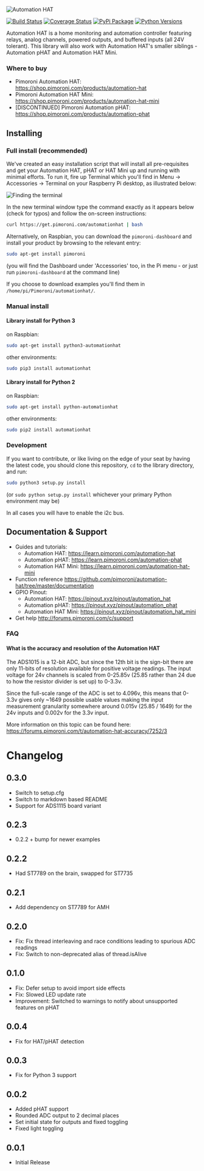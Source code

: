 ![Automation HAT](autohat_360.png)

[![Build Status](https://travis-ci.com/pimoroni/automation-hat.svg?branch=master)](https://travis-ci.com/pimoroni/automation-hat)
[![Coverage Status](https://coveralls.io/repos/github/pimoroni/automation-hat/badge.svg?branch=master)](https://coveralls.io/github/pimoroni/automation-hat?branch=master)
[![PyPi Package](https://img.shields.io/pypi/v/automationhat.svg)](https://pypi.python.org/pypi/automationhat)
[![Python Versions](https://img.shields.io/pypi/pyversions/automationhat.svg)](https://pypi.python.org/pypi/automationhat)

Automation HAT is a home monitoring and automation controller featuring relays, analog channels, powered outputs, and buffered inputs (all 24V tolerant).  This library will also work with Automation HAT's smaller siblings - Automation pHAT and Automation HAT Mini.

### Where to buy

* Pimoroni Automation HAT: <https://shop.pimoroni.com/products/automation-hat>
* Pimoroni Automation HAT Mini: <https://shop.pimoroni.com/products/automation-hat-mini>
* [DISCONTINUED] Pimoroni Automation pHAT: <https://shop.pimoroni.com/products/automation-phat>

## Installing

### Full install (recommended)

We've created an easy installation script that will install all pre-requisites and get your Automation HAT, pHAT or HAT Mini
up and running with minimal efforts. To run it, fire up Terminal which you'll find in Menu -> Accessories -> Terminal
on your Raspberry Pi desktop, as illustrated below:

![Finding the terminal](http://get.pimoroni.com/resources/github-repo-terminal.png)

In the new terminal window type the command exactly as it appears below (check for typos) and follow the on-screen instructions:

```bash
curl https://get.pimoroni.com/automationhat | bash
```

Alternatively, on Raspbian, you can download the `pimoroni-dashboard` and install your product by browsing to the relevant entry:

```bash
sudo apt-get install pimoroni
```

(you will find the Dashboard under 'Accessories' too, in the Pi menu - or just run `pimoroni-dashboard` at the command line)

If you choose to download examples you'll find them in `/home/pi/Pimoroni/automationhat/`. 

### Manual install

#### Library install for Python 3

on Raspbian:

```bash
sudo apt-get install python3-automationhat
```

other environments:

```bash
sudo pip3 install automationhat
```

#### Library install for Python 2

on Raspbian:

```bash
sudo apt-get install python-automationhat
```

other environments:

```bash
sudo pip2 install automationhat
```

### Development

If you want to contribute, or like living on the edge of your seat by having the latest code, you should clone this repository, `cd` to the library directory, and run:

```bash
sudo python3 setup.py install
```

(or `sudo python setup.py install` whichever your primary Python environment may be)

In all cases you will have to enable the i2c bus.

## Documentation & Support

* Guides and tutorials:
  * Automation HAT: <https://learn.pimoroni.com/automation-hat>
  * Automation pHAT: <https://learn.pimoroni.com/automation-phat>
  * Automation HAT Mini: <https://learn.pimoroni.com/automation-hat-mini> 
* Function reference
<https://github.com/pimoroni/automation-hat/tree/master/documentation>
* GPIO Pinout:
  * Automation HAT: <https://pinout.xyz/pinout/automation_hat>
  * Automation pHAT: <https://pinout.xyz/pinout/automation_phat>
  * Automation HAT Mini: <https://pinout.xyz/pinout/automation_hat_mini>
* Get help
<http://forums.pimoroni.com/c/support>

### FAQ

#### What is the accuracy and resolution of the Automation HAT

The ADS1015 is a 12-bit ADC, but since the 12th bit is the sign-bit there are only 11-bits of resolution available for positive voltage readings. The input voltage for 24v channels is scaled from 0-25.85v (25.85 rather than 24 due to how the resistor divider is set up) to 0-3.3v.

Since the full-scale range of the ADC is set to 4.096v, this means that 0-3.3v gives only ~1649 possible usable values making the input measurement granularity somewhere around 0.015v (25.85 / 1649) for the 24v inputs and 0.002v for the 3.3v input.

More information on this topic can be found here: <https://forums.pimoroni.com/t/automation-hat-accuracy/7252/3>

# Changelog
0.3.0
-----

* Switch to setup.cfg
* Switch to markdown based README
* Support for ADS1115 board variant

0.2.3
-----

* 0.2.2 + bump for newer examples

0.2.2
-----

* Had ST7789 on the brain, swapped for ST7735

0.2.1
-----

* Add dependency on ST7789 for AMH

0.2.0
-----

* Fix: Fix thread interleaving and race conditions leading to spurious ADC readings
* Fix: Switch to non-deprecated alias of thread.isAlive

0.1.0
-----

* Fix: Defer setup to avoid import side effects
* Fix: Slowed LED update rate
* Improvement: Switched to warnings to notify about unsupported features on pHAT

0.0.4
-----

* Fix for HAT/pHAT detection

0.0.3
-----

* Fix for Python 3 support

0.0.2
-----

* Added pHAT support
* Rounded ADC output to 2 decimal places
* Set initial state for outputs and fixed toggling
* Fixed light toggling

0.0.1
-----

* Initial Release

